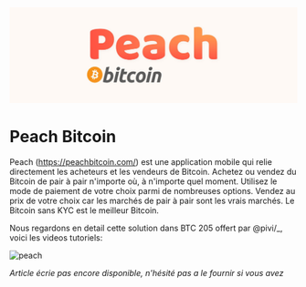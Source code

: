 ![cover](assets/cover.jpeg)

# Peach Bitcoin

Peach (https://peachbitcoin.com/) est une application mobile qui relie directement les acheteurs et les vendeurs de Bitcoin. Achetez ou vendez du Bitcoin de pair à pair n'importe où, à n'importe quel moment. Utilisez le mode de paiement de votre choix parmi de nombreuses options. Vendez au prix de votre choix car les marchés de pair à pair sont les vrais marchés. Le Bitcoin sans KYC est le meilleur Bitcoin.

Nous regardons en detail cette solution dans BTC 205 offert par @pivi/\_, voici les videos tutoriels:

![peach](https://youtu.be/ziwhv9KqVkM)

_Article écrie pas encore disponible, n'hésité pas a le fournir si vous avez_
